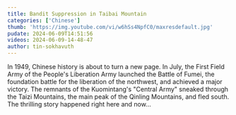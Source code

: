 ```yaml
---
title: Bandit Suppression in Taibai Mountain
categories: ['Chinese']
thumb: 'https://img.youtube.com/vi/w6hSs4NpfC0/maxresdefault.jpg'
pudate: 2024-06-09T14:51:56
videos: 2024-06-09-14-48-47
author: tin-sokhavuth
---
```

In 1949, Chinese history is about to turn a new page. In July, the First Field Army of the People's Liberation Army launched the Battle of Fumei, the foundation battle for the liberation of the northwest, and achieved a major victory. The remnants of the Kuomintang's "Central Army" sneaked through the Taizi Mountains, the main peak of the Qinling Mountains, and fled south. The thrilling story happened right here and now...